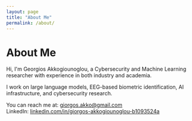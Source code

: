 ```yaml
---
layout: page
title: "About Me"
permalink: /about/
---
```


# About Me

Hi, I'm Georgios Akkogiounoglou, a Cybersecurity and Machine Learning researcher with experience in both industry and academia.  

I work on large language models, EEG-based biometric identification, AI infrastructure, and cybersecurity research.  

You can reach me at: [giorgos.akko@gmail.com](mailto:giorgos.akko@gmail.com)  
LinkedIn: [linkedin.com/in/giorgos-akkogiounoglou-b1093524a](https://www.linkedin.com/in/giorgos-akkogiounoglou-b1093524a)
